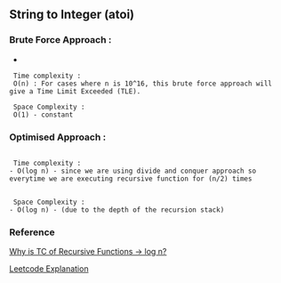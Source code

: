 ## String to Integer (atoi)

### Brute Force Approach :

*

``` 
 Time complexity :
 O(n) : For cases where n is 10^16, this brute force approach will give a Time Limit Exceeded (TLE).

 Space Complexity :
 O(1) - constant 
```

### Optimised Approach :

``` 

```

``` 
 Time complexity :
- O(log n) - since we are using divide and conquer approach so everytime we are executing recursive function for (n/2) times


 Space Complexity :
- O(log n) - (due to the depth of the recursion stack)
```

### Reference

[Why is TC of Recursive Functions -> log n?](https://stackoverflow.com/questions/13467674/determining-complexity-for-recursive-functions-big-o-notation)

[Leetcode Explanation](https://leetcode.com/problems/count-good-numbers/solutions/1317451/java-step-by-step-clear-explanation-with-pictures-o-logn/)


